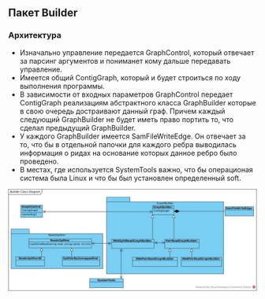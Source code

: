 ## Пакет Builder
### Архитектура
* Изначально управление передается GraphControl, который отвечает за парсинг аргументов и пониманет кому дальше передавать управление. 
* Имеется общий ContigGraph, который и будет строиться по ходу выполнения программы. 
* В зависимости от входных параметров GraphControl передает ContigGraph реализациям абстрактного класса GraphBuilder которые в 
свою очередь достраивают данный граф. Причем каждый следующий GraphBuilder не будет иметь право портить то, что сделал 
предыдущий GraphBuilder. 
* У каждого GraphBuilder имеется SamFileWriteEdge. Он отвечает 
за то, что бы в отдельной папочки для каждого ребра выводилась 
информация о ридах на основание которых данное ребро было проведено. 
* В местах, где используется SystemTools важно, что бы операционая система была Linux и что бы был установлен определенный soft. 

![](../../resources/BuilderClassDiagram.jpg)
